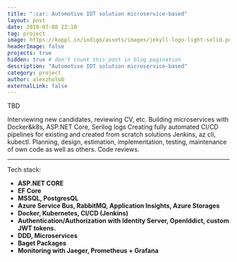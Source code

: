 ```yaml
---
title: ":car: Automotive IOT solution microservice-based"
layout: post
date: 2019-07-08 22:10
tag: project
image: https://koppl.in/indigo/assets/images/jekyll-logo-light-solid.png
headerImage: false
projects: true
hidden: true # don't count this post in blog pagination
description: "Automotive IOT solution microservice-based"
category: project
author: alexzholob
externalLink: false
---
```


TBD

Interviewing new candidates, reviewing CV, etc. 
Building microservices with Docker&k8s, ASP.NET Core, Serilog logs
Creating fully automated CI/CD pipelines for existing and created from scratch solutions Jenkins, az cli, kubectl.
Planning, design, estimation, implementation, testing, maintenance of own code as well as others. Code reviews.

---

Tech stack:

- <b>ASP.NET CORE</b>
- <b>EF Core</b>
- <b>MSSQL, PostgresQL</b>                          
- <b>Azure Service Bus, RabbitMQ, Application Insights, Azure Storages</b>
- <b>Docker, Kubernetes, CI/CD (Jenkins)</b>
- <b>Authentication/Authorization with Identity Server, OpenIddict, custom JWT tokens.</b>
- <b>DDD, Microservices</b>
- <b>Baget Packages</b>
- <b>Monitoring  with Jaeger, Prometheus + Grafana</b>